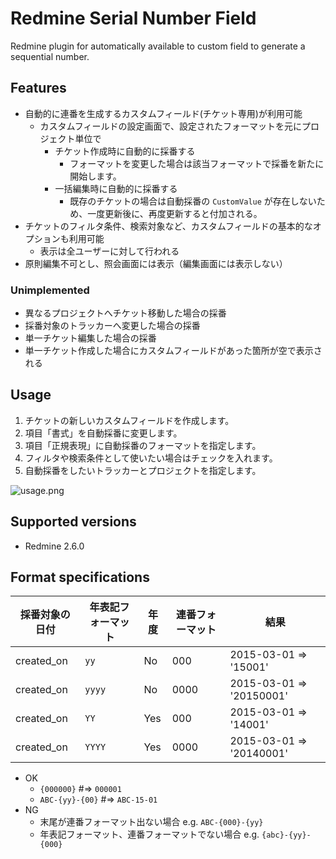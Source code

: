 # Redmine Serial Number Field

Redmine plugin for automatically available to custom field to generate a sequential number.

## Features

* 自動的に連番を生成するカスタムフィールド(チケット専用)が利用可能
  * カスタムフィールドの設定画面で、設定されたフォーマットを元にプロジェクト単位で
    * チケット作成時に自動的に採番する
      * フォーマットを変更した場合は該当フォーマットで採番を新たに開始します。
    * 一括編集時に自動的に採番する
      * 既存のチケットの場合は自動採番の `CustomValue` が存在しないため、一度更新後に、再度更新すると付加される。
* チケットのフィルタ条件、検索対象など、カスタムフィールドの基本的なオプションも利用可能
  * 表示は全ユーザーに対して行われる
* 原則編集不可とし、照会画面には表示（編集画面には表示しない）

### Unimplemented

* 異なるプロジェクトへチケット移動した場合の採番
* 採番対象のトラッカーへ変更した場合の採番
* 単一チケット編集した場合の採番
* 単一チケット作成した場合にカスタムフィールドがあった箇所が空で表示される

## Usage

1. チケットの新しいカスタムフィールドを作成します。
2. 項目「書式」を自動採番に変更します。
3. 項目「正規表現」に自動採番のフォーマットを指定します。
4. フィルタや検索条件として使いたい場合はチェックを入れます。
5. 自動採番をしたいトラッカーとプロジェクトを指定します。

![usage.png](https://github.com/matsukei/redmine_serial_number_field/blob/master/doc/images/usage.png)

## Supported versions

* Redmine 2.6.0

## Format specifications

|採番対象の日付|年表記フォーマット |年度            |連番フォーマット|結果                    |
|--------------|-------------------|----------------|----------------|------------------------|
|created_on    |`yy`               |No              |000             |2015-03-01 => '15001'   |
|created_on    |`yyyy`             |No              |0000            |2015-03-01 => '20150001'|
|created_on    |`YY`               |Yes             |000             |2015-03-01 => '14001'   |
|created_on    |`YYYY`             |Yes             |0000            |2015-03-01 => '20140001'|

* OK
  * `{000000}` #=> `000001`
  * `ABC-{yy}-{00}` #=> `ABC-15-01`
* NG
  * 末尾が連番フォーマット出ない場合 e.g. `ABC-{000}-{yy}`
  * 年表記フォーマット、連番フォーマットでない場合 e.g. `{abc}-{yy}-{000}`
